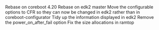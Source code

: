 Rebase on coreboot 4.20
Rebase on edk2 master
Move the configurable options to CFR so they can now be changed in
edk2 rather than in coreboot-configurator
Tidy up the information displayed in edk2
Remove the power_on_after_fail option
Fix the size allocations in ramtop
